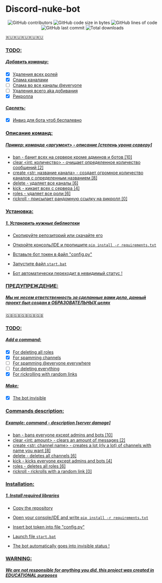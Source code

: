 # Discord-nuke-bot

<div align="center">
  <img src="https://img.shields.io/github/contributors/CatsAreGood1337/Discord-nuke-bot" alt="GitHub contributors"/> <img src="https://img.shields.io/github/languages/code-size/CatsAreGood1337/Discord-nuke-bot" alt="GitHub code size in bytes"/> <img src="https://tokei.rs/b1/github/CatsAreGood1337/Discord-nuke-bot" alt="GitHub lines of code"/> <img src="https://img.shields.io/github/last-commit/CatsAreGood1337/Discord-nuke-bot" alt="GitHub last commit"/> <img src="https://img.shields.io/github/downloads/CatsAreGood1337/Discord-nuke-bot/total?style=flat-square" alt="Total downloads"> <a href="https://www.codefactor.io/repository/github/CatsAreGood1337/Discord-nuke-bot">
</div>

:ru::ru::ru::ru::ru:

### TODO: 
##### Добавить команду:
- [x] Удаления всех ролей
- [x] Спама каналами
- [ ] Спама во все каналы @everyone
- [ ] Удаления всего aka добивания
- [x] Рикролла
##### Сделать:
- [x] Инвиз для бота чтоб беспалевно

### Описание команд:
##### Пример: команда <аргумент> - описание [степень урона серверу]
- ban - банит всех на сервере кроме админов и ботов [10]
- clear <int: количество> - очищает определенное количество сообщений [2]
- create <str: название канала> - создает огромное количество каналов с определенным названием [8]
- delete - удаляет все каналы [6]
- kick - кикает всех с сервера [4]
- roles - удаляет все роли [6]
- rickroll - присылает рандомную ссылку на рикролл [0]

### Установка:
##### 1. Установить нужные библиотеки
- Скопируйте репозиторий или скачайте его 
- Откройте консоль/IDE и пропишите `pip install -r requirements.txt`
- Вставьте бот токен в файл "config.py"
- Запустите файл `start.bat`

- Бот автоматически переходит в невидимый статус !

### ПРЕДУПРЕЖДЕНИЕ:
##### Мы не несем ответственность за сделанные вами дела, данный проект был создан в _*ОБРАЗОВАТЕЛЬНЫХ*_ целях

:uk::uk::uk::uk::uk:


### TODO: 
##### Add a command:
- [x] For deleting all roles
- [x] For spamming channels
- [ ] For spamming @everyone everywhere
- [ ] For deleting everything
- [x] For rickrolling with random links
##### Make:
- [x] The bot invisible

### Commands description:
##### Example: command <argument> - description [server damage]
- ban - bans everyone except admins and bots [10]
- clear <int: amount> - clears an amount of messages [2]
- create <str: channel name> - creates a lot (rly a lot) of channels with name you want [8]
- delete - deletes all channels [6]
- kick - kicks everyone except admins and bots [4]
- roles - deletes all roles [6]
- rickroll - rickrolls with a random link [0]
### Installation:
##### 1. Install required libraries
- Copy the repository 
- Open your console/IDE and write `pip install -r requirements.txt`
- Insert bot token into file "config.py"
- Launch file `start.bat`

- The bot automatically goes into invisible status !

### WARNING:
##### We are not responsible for anything you did, this project was created in _*EDUCATIONAL*_ purposes
